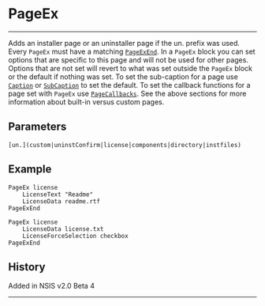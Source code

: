 # PageEx

---

Adds an installer page or an uninstaller page if the un. prefix was used. Every `PageEx` must have a matching [`PageExEnd`][1]. In a `PageEx` block you can set options that are specific to this page and will not be used for other pages. Options that are not set will revert to what was set outside the `PageEx` block or the default if nothing was set. To set the sub-caption for a page use [`Caption`][2] or [`SubCaption`][3] to set the default. To set the callback functions for a page set with `PageEx` use [`PageCallbacks`][4]. See the above sections for more information about built-in versus custom pages.

## Parameters

    [un.](custom|uninstConfirm|license|components|directory|instfiles)

## Example

	PageEx license
		LicenseText "Readme"
		LicenseData readme.rtf
	PageExEnd

	PageEx license
		LicenseData license.txt
		LicenseForceSelection checkbox
	PageExEnd

## History

Added in NSIS v2.0 Beta 4

---

[1]: PageExEnd.md
[2]: Caption.md
[3]: SubCaption.md
[4]: PageCallbacks.md